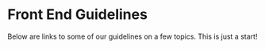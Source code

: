 # Front End Guidelines 

Below are links to some of our guidelines on a few topics. This is just a start!
